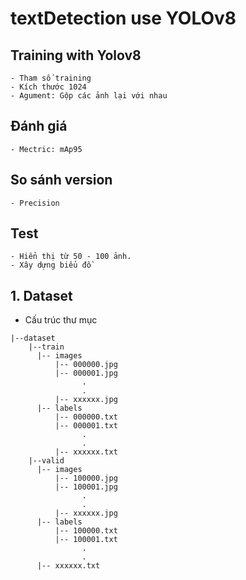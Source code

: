 # textDetection use YOLOv8
## Training with Yolov8
    - Tham số training
    - Kích thước 1024
    - Agument: Gộp các ảnh lại với nhau

## Đánh giá
    - Mectric: mAp95

## So sánh version
    - Precision

## Test
    - Hiển thị từ 50 - 100 ảnh.
    - Xây dựng biểu đồ
## 1. Dataset

- Cấu trúc thư mục

```
|--dataset
    |--train
      |-- images
          |-- 000000.jpg
          |-- 000001.jpg
                .
                .
          |-- xxxxxx.jpg
      |-- labels
          |-- 000000.txt
          |-- 000001.txt
                .
                .
          |-- xxxxxx.txt
    |--valid
      |-- images
          |-- 100000.jpg
          |-- 100001.jpg
                .
                .
          |-- xxxxxx.jpg
      |-- labels
          |-- 100000.txt
          |-- 100001.txt
                .
                .
      |-- xxxxxx.txt
```
